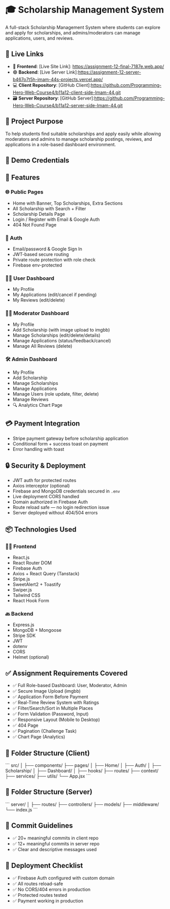 # 🎓 Scholarship Management System

A full-stack Scholarship Management System where students can explore and apply for scholarships, and admins/moderators can manage applications, users, and reviews.

## 🔗 Live Links

- 🔴 **Frontend**: [Live Site Link]: https://assignment-12-final-7187e.web.app/
- 🟢 **Backend**: [Live Server Link]:https://assignment-12-server-b467o7t5h-imam-44s-projects.vercel.app/
- 💻 **Client Repository**: [GitHub Client]:https://github.com/Programming-Hero-Web-Course4/b11a12-client-side-Imam-44.git
- 🗃️ **Server Repository**: [GitHub Server]:https://github.com/Programming-Hero-Web-Course4/b11a12-server-side-Imam-44.git

## 🧾 Project Purpose

To help students find suitable scholarships and apply easily while allowing moderators and admins to manage scholarship postings, reviews, and applications in a role-based dashboard environment.

## 👤 Demo Credentials



## 🧩 Features

### 🌐 Public Pages
- Home with Banner, Top Scholarships, Extra Sections
- All Scholarship with Search + Filter
- Scholarship Details Page
- Login / Register with Email & Google Auth
- 404 Not Found Page

### 👤 Auth
- Email/password & Google Sign In
- JWT-based secure routing
- Private route protection with role check
- Firebase env-protected

### 👨‍🎓 User Dashboard
- My Profile
- My Applications (edit/cancel if pending)
- My Reviews (edit/delete)

### 🧑‍🏫 Moderator Dashboard
- My Profile
- Add Scholarship (with image upload to imgbb)
- Manage Scholarships (edit/delete/details)
- Manage Applications (status/feedback/cancel)
- Manage All Reviews (delete)

### 🛠️ Admin Dashboard
- My Profile
- Add Scholarship
- Manage Scholarships
- Manage Applications
- Manage Users (role update, filter, delete)
- Manage Reviews
- 🔍 Analytics Chart Page

## 💳 Payment Integration

- Stripe payment gateway before scholarship application
- Conditional form + success toast on payment
- Error handling with toast

## 🔒 Security & Deployment

- JWT auth for protected routes
- Axios interceptor (optional)
- Firebase and MongoDB credentials secured in `.env`
- Live deployment CORS handled
- Domain authorized in Firebase Auth
- Route reload safe — no login redirection issue
- Server deployed without 404/504 errors

## 📦 Technologies Used

### 🧑‍💻 Frontend
- React.js
- React Router DOM
- Firebase Auth
- Axios + React Query (Tanstack)
- Stripe.js
- SweetAlert2 + Toastify
- Swiper.js
- Tailwind CSS
- React Hook Form

### 🔙 Backend
- Express.js
- MongoDB + Mongoose
- Stripe SDK
- JWT
- dotenv
- CORS
- Helmet (optional)

## ✅ Assignment Requirements Covered

- ✅ Full Role-based Dashboard: User, Moderator, Admin
- ✅ Secure Image Upload (imgbb)
- ✅ Application Form Before Payment
- ✅ Real-Time Review System with Ratings
- ✅ Filter/Search/Sort in Multiple Places
- ✅ Form Validation (Password, Input)
- ✅ Responsive Layout (Mobile to Desktop)
- ✅ 404 Page
- ✅ Pagination (Challenge Task)
- ✅ Chart Page (Analytics)

## 📁 Folder Structure (Client)

\`\`\`
src/
│
├── components/
├── pages/
│   ├── Home/
│   ├── Auth/
│   ├── Scholarship/
│   ├── Dashboard/
│
├── hooks/
├── routes/
├── context/
├── services/
├── utils/
└── App.jsx
\`\`\`

## 📁 Folder Structure (Server)

\`\`\`
server/
│
├── routes/
├── controllers/
├── models/
├── middleware/
└── index.js
\`\`\`





## 📌 Commit Guidelines

- ✅ 20+ meaningful commits in client repo
- ✅ 12+ meaningful commits in server repo
- ✅ Clear and descriptive messages used

## 🏁 Deployment Checklist

- ✅ Firebase Auth configured with custom domain
- ✅ All routes reload-safe
- ✅ No CORS/404 errors in production
- ✅ Protected routes tested
- ✅ Payment working in production